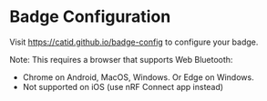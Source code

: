 # Badge Configuration

Visit https://catid.github.io/badge-config to configure your badge.

Note: This requires a browser that supports Web Bluetooth:
- Chrome on Android, MacOS, Windows.  Or Edge on Windows.
- Not supported on iOS (use nRF Connect app instead)
